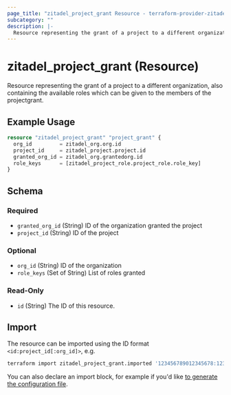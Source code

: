 ```yaml
---
page_title: "zitadel_project_grant Resource - terraform-provider-zitadel"
subcategory: ""
description: |-
  Resource representing the grant of a project to a different organization, also containing the available roles which can be given to the members of the projectgrant.
---
```


# zitadel_project_grant (Resource)

Resource representing the grant of a project to a different organization, also containing the available roles which can be given to the members of the projectgrant.

## Example Usage

```terraform
resource "zitadel_project_grant" "project_grant" {
  org_id         = zitadel_org.org.id
  project_id     = zitadel_project.project.id
  granted_org_id = zitadel_org.grantedorg.id
  role_keys      = [zitadel_project_role.project_role.role_key]
}
```

<!-- schema generated by tfplugindocs -->
## Schema

### Required

- `granted_org_id` (String) ID of the organization granted the project
- `project_id` (String) ID of the project

### Optional

- `org_id` (String) ID of the organization
- `role_keys` (Set of String) List of roles granted

### Read-Only

- `id` (String) The ID of this resource.

## Import

The resource can be imported using the ID format `<id:project_id[:org_id]>`, e.g.

```bash
terraform import zitadel_project_grant.imported '123456789012345678:123456789012345678:123456789012345678'
```

You can also declare an import block, for example if you'd like [to generate the configuration file](https://developer.hashicorp.com/terraform/language/import/generating-configuration).
